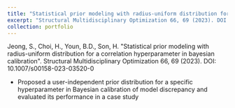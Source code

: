 ```yaml
---
title: "Statistical prior modeling with radius-uniform distribution for a correlation hyperparameter in bayesian calibration"
excerpt: "Structural Multidisciplinary Optimization 66, 69 (2023). DOI: 10.1007/s00158-023-03520-0<br/><img src='/images/500x300.png'>"
collection: portfolio
---
```


Jeong, S., Choi, H., Youn, B.D., Son, H. "Statistical prior modeling with radius-uniform distribution for a correlation hyperparameter in bayesian calibration". Structural Multidisciplinary Optimization 66, 69 (2023). DOI: 10.1007/s00158-023-03520-0

- Proposed a user-independent prior distribution for a specific hyperparameter in Bayesian calibration of model discrepancy and evaluated its performance in a case study